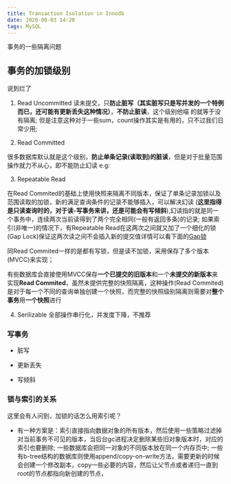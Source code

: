 ```yaml
---
title: Transaction Isolation in Innodb
date: 2020-08-03 14:20
tags: MySQL
---
```



事务的一些隔离问题

<!--more-->

## 事务的加锁级别
说到烂了

1. Read Uncommitted
读未提交，只**防止脏写（其实脏写只是写并发的一个特例而已，还可能有更新丢失这种情况）**，**不防止脏读**，这个级别他喵 的就等于没有隔离;
但是注意这种对于一些sum，count操作其实是有用的，只不过我们日常少用;


2. Read Committed

很多数据库默认就是这个级别，**防止单条记录(读取到)的脏读**，但是对于批量范围操作就力不从心，即不能防止幻读
e.g: 

3. Repeatable Read

在Read Commited的基础上使用快照来隔离不同版本，保证了单条记录加锁以及范围读取的加锁，新的满足查询条件的记录不能够插入，可以解决幻读 (**这里指得是只读查询时的，对于读-写事务来讲，还是可能会有写倾斜**),幻读指的就是同一个事务中，连续两次当前读得到了两个完全相同(一般有返回多条)的记录;
如果索引(非唯一)的情况下，有Repeatable Read在这两次之间就又加了一个细化的锁(Gap Lock)保证这两次读之间不会插入新的提交值详情可以看下面的[Gap锁]()



同Read Commited一样的是都有写锁，但是读不加锁，采用保存了多个版本(MVCC)来实现；

有些数据库会直接使用MVCC保存**一个已提交的旧版本**和一个**未提交的新版本**来实现**Read Commited**，虽然未提供完整的快照隔离，这种操作(Read Commited)是对于每一个不同的查询单独创建一个快照，而完整的快照级别隔离则需要对**整个事务**用**一个快照**进行



4. Serilizable
全部操作串行化，并发度下降，不推荐


### 写事务

- 脏写

- 更新丢失


- 写倾斜



### 锁与索引的关系

这里会有人问到，加锁的话怎么用索引呢？
- 有一种方案是：索引直接指向数据对象的所有版本，然后使用一些策略过滤掉对当前事务不可见的版本，当后台gc进程决定删除某些旧对象版本时，对应的索引也要删除;
    一些数据库会把同一对象的不同版本放在同一个内存页中;
    一些有b-tree结构的数据库则使用append/copy-on-write方法，需要更新的时候会创建一个修改副本，copy一些必要的内容，然后让父节点或者递归一直到root的节点都指向新创建的节点，